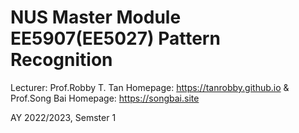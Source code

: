 # NUS Master Module EE5907(EE5027) Pattern Recognition

Lecturer: Prof.Robby T. Tan Homepage: https://tanrobby.github.io & Prof.Song Bai Homepage: https://songbai.site

AY 2022/2023, Semster 1

